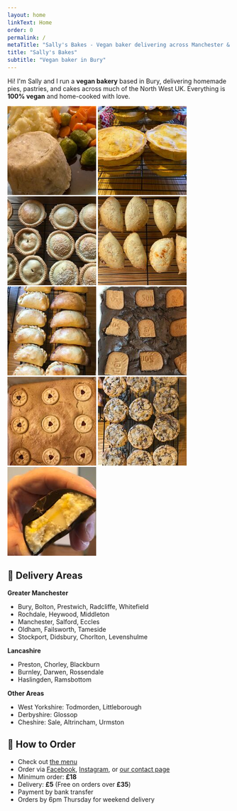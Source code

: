 ```yaml
---
layout: home
linkText: Home
order: 0
permalink: /
metaTitle: "Sally's Bakes - Vegan baker delivering across Manchester & Lancashire"
title: "Sally's Bakes"
subtitle: "Vegan baker in Bury"
---
```


Hi! I'm Sally and I run a **vegan bakery** based in Bury, delivering homemade pies, pastries, and cakes across much of the North West UK. Everything is **100% vegan** and home-cooked with love.

<div class="homepage-gallery" markdown="1">

[![Suet puddings][suet-thumb]][suet]
[![Large pies][large-pies-thumb]][large-pies]
[![Small pies][small-pies-thumb]][small-pies]
[![Empanadas][empanadas-1-thumb]][empanadas-1]
[![Empanadas][empanadas-2-thumb]][empanadas-2]
[![Biscoff brownie][biscoff-thumb]][biscoff]
[![Jammy Dodger brownie][jammy-thumb]][jammy]
[![Chocolate chip cookies][cookies-thumb]][cookies]
[![Cream egg][cream-egg-thumb]][cream-egg]

</div>

## 🚗 Delivery Areas

**Greater Manchester**

- Bury, Bolton, Prestwich, Radcliffe, Whitefield
- Rochdale, Heywood, Middleton
- Manchester, Salford, Eccles
- Oldham, Failsworth, Tameside
- Stockport, Didsbury, Chorlton, Levenshulme

**Lancashire**

- Preston, Chorley, Blackburn
- Burnley, Darwen, Rossendale
- Haslingden, Ramsbottom

**Other Areas**

- West Yorkshire: Todmorden, Littleborough
- Derbyshire: Glossop
- Cheshire: Sale, Altrincham, Urmston

## 📝 How to Order

- Check out [the menu](/menu/)
- Order via [Facebook](https://www.facebook.com/{{site.facebook_url}}), [Instagram](https://www.instagram.com/sallysbakes), or [our contact page](/contact/)
- Minimum order: **£18**
- Delivery: **£5** (Free on orders over **£35**)
- Payment by bank transfer
- Orders by 6pm Thursday for weekend delivery

[suet-thumb]: /assets/photos/thumbs/suet-puds.jpg
[suet]: /assets/photos/suet-puds.jpg
[large-pies-thumb]: /assets/photos/thumbs/large-pies.jpg
[large-pies]: /assets/photos/large-pies.jpg
[small-pies-thumb]: /assets/photos/thumbs/small-pies.jpg
[small-pies]: /assets/photos/small-pies.jpg
[empanadas-1-thumb]: /assets/photos/thumbs/empanadas-1.jpg
[empanadas-1]: /assets/photos/empanadas-1.jpg
[empanadas-2-thumb]: /assets/photos/thumbs/empanadas-2.jpg
[empanadas-2]: /assets/photos/empanadas-2.jpg
[biscoff-thumb]: /assets/photos/thumbs/biscoff-brownie.jpg
[biscoff]: /assets/photos/biscoff-brownie.jpg
[jammy-thumb]: /assets/photos/thumbs/jammy-dodger-brownie.jpg
[jammy]: /assets/photos/jammy-dodger-brownie.jpg
[cookies-thumb]: /assets/photos/thumbs/chocolate-chip-cookies.jpg
[cookies]: /assets/photos/chocolate-chip-cookies.jpg
[cream-egg-thumb]: /assets/photos/thumbs/cream-egg.jpg
[cream-egg]: /assets/photos/cream-egg.jpg
